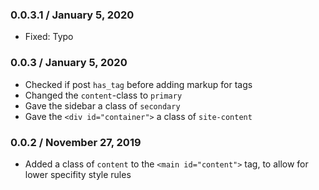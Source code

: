 ### 0.0.3.1 / January 5, 2020
* Fixed: Typo

### 0.0.3 / January 5, 2020
* Checked if post `has_tag` before adding markup for tags
* Changed the `content`-class to `primary`
* Gave the sidebar a class of `secondary`
* Gave the `<div id="container">` a class of `site-content`

### 0.0.2 / November 27, 2019
* Added a class of `content` to the `<main id="content">` tag, to allow for lower specifity style rules